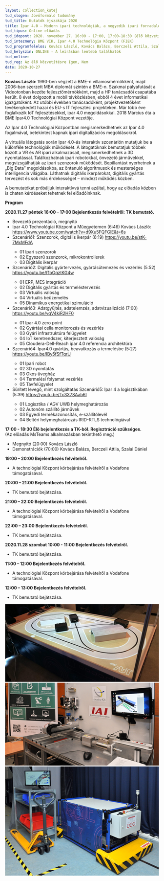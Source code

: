 ```yaml
---
layout: collection_kutej
tud_slogen: Jövőformáló tudomány
tud_title: Kutatók éjszakája 2020
title: Ipar 4.0 – Modern ipari technológiák, a negyedik ipari forradalom építő kövei
tud_tipus: Online előadás
tud_idopont: 2020. november 27. 16:00 - 17:00, 17:00-18:30 (élő közvetítés), 19:00-23:00; november 28. 10:00 - 14:00
tud_intezmeny: BME VIK, Ipar 4.0 Technológia Központ (FIEK)
tud_programfelelos: Kovács László, Kovács Balázs, Berczeli Attila, Szalai Dániel, Demonstrátorok BME hallgatók
tud_helyszin: ONLINE - A leírásban lentebb találhatók
tud_online:
tud_reg: Az élő közvetítésre Igen, Nem
date: 2020-10-27
---
```

<b>Kovács László: </b>1990-ben végzett a BME-n villamosmérnökként, majd 2006-ban szerzett MBA diplomát szintén a BME-n. Szakmai pályafutását a Videotonban kezdte fejlesztőmérnökként, majd a HP tanácsadói csapatába került. 8 évet dolgozott a mobil távközlésben, ebből 4 évet informatikai igazgatóként. Az utóbbi években tanácsadóként, projektvezetőként tevékenykedett hazai és EU-s IT fejlesztési projekteken. Már több éve foglalkozik IoT fejlesztésekkel, ipar 4.0 megoldásokkal. 2018 Március óta a BME Ipar4.0 Technológiai Központ vezetője.

 
Az Ipar 4.0 Technológiai Központban megismerkedhetnek az Ipar 4.0 fogalmával, betekintést kapnak ipari digitalizációs megoldásokról.

A virtuális látogatás során Ipar 4.0-ás interaktív szcenárión mutatjuk be a különféle technológiák működését. A látogatóknak bemutatjuk többek között a VR és AR ipari alkalmazásait, megismerkedhetnek a 3D nyomtatással. Találkozhatnak ipari robotokkal, önvezető járművekkel, megvizsgálhatják az ipari szenzorok működését. Bepillantást nyerhetnek a „Big Data” megoldásokba, az öntanuló algoritmusok és mesterséges intelligencia világába. Láthatnak digitális ikerpárokat, digitális gyártás tervezést és sok más érdekességet – mindezt működés közben.

A bemutatókat próbáljuk interaktívvá tenni azáltal, hogy az előadás közben is chaten kérdéseket tehetnek fel előadóinknak.


<b>Program</b>

<b>2020.11.27 péntek
16:00 – 17:00	Bejelentkezés felvételről: TK bemutató.</b>
<ul>
<li>Bevezető prezentáció, megnyitó</li>
<li>Ipar 4.0 Technológiai Központ a Műegyetemen (6:46)
Kovács László: 
<a href="https://www.youtube.com/watch?v=d9Xu5FQFGlE&t=6s">https://www.youtube.com/watch?v=d9Xu5FQFGlE&t=6s</a>
</li>
<li>
Szcenárió1: Szenzorok, digitális ikerpár (6:19)
<a href="https://youtu.be/stK-7MxMFdA">https://youtu.be/stK-7MxMFdA</a>
</li>

<ul>
<li>01 Ipari szenzorok</li>
<li>02 Egyszerű szenzorok, mikrokontrollerek</li>
<li>03 Digitális ikerpár</li>
</ul>

<li>
Szcenárió2: Digitális gyártervezés, gyártásütemezés és vezérlés (5:52)
<a href="https://youtu.be/f1bOqztKG4w">https://youtu.be/f1bOqztKG4w</a>
</li>

<ul>
<li>01 ERP, MES integráció</li>
<li>02 Digitális gyártás és termeléstervezés</li>
<li>03 Virtuális valóság</li>
<li>04 Virtuális beüzemelés</li>
<li>05 Dinamikus energetikai szimuláció</li>
</ul>

<li>Szcenárió3: Adatgyűjtés, adatelemzés, adatvizualizáció (7:00)
<a href="https://youtu.be/vqV4kiR2HF0">https://youtu.be/vqV4kiR2HF0</a>
</li>

<ul>
<li>01 Ipar 4.0 zero point</li>
<li>02 Gyártási cella monitorozás és vezérlés</li>
<li>03 Gyári infrastruktúra felügyelet</li>
<li>04 IoT keretrendszer, kiterjesztett valóság</li>
<li>05 Cloudera-Dell-Reach ipar 4.0 referencia architektúra</li>
</ul>


<li>
Szcenárió4: Ipar4.0 gyártás, beavatkozás a termelésbe (5:27)
<a href="https://youtu.be/IBy5fSfTqrU">https://youtu.be/IBy5fSfTqrU</a>
</li>

<ul>
<li>01 Ipari robot</li>
<li>02 3D nyomtatás</li>
<li>03 Okos üvegház</li>
<li>04 Termelési folyamat vezérlés</li>
<li>05 Távfelügyelet </li>
</ul>

<li>
Sűrített levegő, mint szolgáltatás
Szcenárió5: Ipar 4 a logisztikában (5:39)
<a href="https://youtu.be/Tc3X7SAab6I">https://youtu.be/Tc3X7SAab6I</a>
</li>

<ul>
<li>01 Logisztika / AGV UWB helymeghatározás</li>
<li>02 Autonóm szállító járművek</li>
<li>03 Egyedi termékazonosítás, e-szállítólevél</li>
<li>04 Beltéri helymeghatározás IRID-RTLS technológiával</li>
</ul>

</ul>

<b>17:00 - 18:30 Élő bejelentkezés a TK-ból. Regisztráció szükséges.</b><br>(Az előadás MsTeams alkalmazásban tekinthető meg.)
<ul>

<li>Megnyitó (20:00) Kovács László</li>
<li>Demonstrációk (70:00) Kovács Balázs, Berczeli Attila, Szalai Dániel</li>
</ul>

<b>19:00 – 20:00	Bejelentkezés felvételről.</b>
<ul>
<li>A technológiai Központ körbejárása felvételről a Vodafone támogatásával.</li>
</ul>

<b>20:00 – 21:00	Bejelentkezés felvételről.</b>
<ul>
<li>TK bemutató bejátszása.</li>
</ul>

<b>21:00 – 22:00	Bejelentkezés felvételről.</b>
<ul>
<li>A technológiai Központ körbejárása felvételről a Vodafone támogatásával.</li>
</ul>

<b>22:00 – 23:00	Bejelentkezés felvételről.</b>
<ul>
<li>TK bemutató bejátszása.</li>
</ul>

<b>2020.11.28 szombat
10:00 - 11:00	Bejelentkezés felvételről.</b>
<ul>
<li>TK bemutató bejátszása.</li>
</ul>

<b>11:00 – 12:00	Bejelentkezés felvételről.</b>
<ul>
<li>A technológiai Központ körbejárása felvételről a Vodafone támogatásával.</li>
</ul>

<b>12:00 – 13:00	Bejelentkezés felvételről. </b>
<ul>
<li>TK bemutató bejátszása.</li>
</ul>



<img src="images/autonom-robotok.png" max-width="500" class="center"> 

<img src="images/digitalis-ikerpar.png" max-width="500" class="center"> 

<img src="images/belteri-helymeghatarozas.png" max-width="500" class="center"> 








